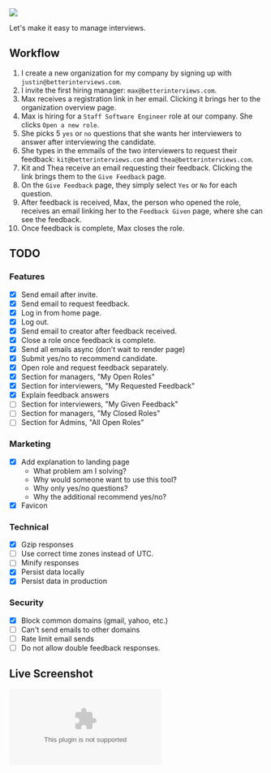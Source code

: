 <img src="https://repository-images.githubusercontent.com/393375822/f196bfe1-d84f-4ede-9df9-1d33dc095b02" />

Let's make it easy to manage interviews.

## Workflow

1. I create a new organization for my company by signing up with `justin@betterinterviews.com`.
1. I invite the first hiring manager: `max@betterinterviews.com`.
1. Max receives a registration link in her email. Clicking it brings her to the organization overview page.
1. Max is hiring for a `Staff Software Engineer` role at our company. She clicks `Open a new role`.
1. She picks 5 `yes` or `no` questions that she wants her interviewers to answer after interviewing the candidate.
1. She types in the emmails of the two interviewers to request their feedback: `kit@betterinterviews.com` and `thea@betterinterviews.com`.
1. Kit and Thea receive an email requesting their feedback. Clicking the link brings them to the `Give Feedback` page.
1. On the `Give Feedback` page, they simply select `Yes` or `No` for each question.
1. After feedback is received, Max, the person who opened the role, receives an email linking her to the `Feedback Given` page, where she can see the feedback.
1. Once feedback is complete, Max closes the role.

## TODO

### Features

* [x] Send email after invite.
* [x] Send email to request feedback.
* [x] Log in from home page.
* [x] Log out.
* [x] Send email to creator after feedback received.
* [x] Close a role once feedback is complete.
* [x] Send all emails async (don't wait to render page)
* [x] Submit yes/no to recommend candidate.
* [x] Open role and request feedback separately.
* [x] Section for managers, "My Open Roles"
* [x] Section for interviewers, "My Requested Feedback"
* [x] Explain feedback answers
* [ ] Section for interviewers, "My Given Feedback"
* [ ] Section for managers, "My Closed Roles"
* [ ] Section for Admins, "All Open Roles"

### Marketing

* [x] Add explanation to landing page
  * What problem am I solving?
  * Why would someone want to use this tool?
  * Why only yes/no questions?
  * Why the additional recommend yes/no?
* [x] Favicon

### Technical

* [x] Gzip responses
* [ ] Use correct time zones instead of UTC.
* [ ] Minify responses
* [x] Persist data locally
* [x] Persist data in production

### Security

* [x] Block common domains (gmail, yahoo, etc.)
* [ ] Can't send emails to other domains
* [ ] Rate limit email sends
* [ ] Do not allow double feedback responses.

## Live Screenshot

![Screenshot](https://image.thum.io/get/maxAge/12/width/1000/https://interviews.justindfuller.com "Screenshot")


